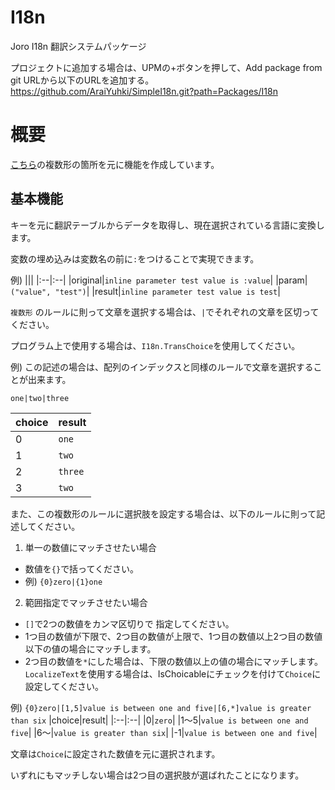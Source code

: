 # I18n
Joro I18n 翻訳システムパッケージ

プロジェクトに追加する場合は、UPMの+ボタンを押して、Add package from git URLから以下のURLを追加する。
https://github.com/AraiYuhki/SimpleI18n.git?path=Packages/I18n

# 概要
[こちら](https://readouble.com/laravel/9.x/ja/localization.html)の複数形の箇所を元に機能を作成しています。

## 基本機能
キーを元に翻訳テーブルからデータを取得し、現在選択されている言語に変換します。

変数の埋め込みは変数名の前に`:`をつけることで実現できます。

例) 
|||
|:--|:--|
|original|`inline parameter test value is :value`|
|param| `("value", "test")`|
|result|`inline parameter test value is test`|

`複数形` のルールに則って文章を選択する場合は、`|`でそれぞれの文章を区切ってください。

プログラム上で使用する場合は、`I18n.TransChoice`を使用してください。

例)
この記述の場合は、配列のインデックスと同様のルールで文章を選択することが出来ます。

`one|two|three`

|choice|result|
|:--|:--|
|0|`one`|
|1|`two`|
|2|`three`|
|3|`two`|


また、この複数形のルールに選択肢を設定する場合は、以下のルールに則って記述してください。
1. 単一の数値にマッチさせたい場合
  - 数値を`{}`で括ってください。
  - 例) `{0}zero|{1}one`
2. 範囲指定でマッチさせたい場合
  - `[]`で2つの数値をカンマ区切りで 指定してください。
  - 1つ目の数値が下限で、2つ目の数値が上限で、1つ目の数値以上2つ目の数値以下の値の場合にマッチします。
  - 2つ目の数値を`*`にした場合は、下限の数値以上の値の場合にマッチします。
`LocalizeText`を使用する場合は、IsChoicableにチェックを付けて`Choice`に設定してください。

例)
`{0}zero|[1,5]value is between one and five|[6,*]value is greater than six`
|choice|result|
|:--|:--|
|0|`zero`|
|1～5|`value is between one and five`|
|6～|`value is greater than six`|
|-1|`value is between one and five`|

文章は`Choice`に設定された数値を元に選択されます。

いずれにもマッチしない場合は2つ目の選択肢が選ばれたことになります。
